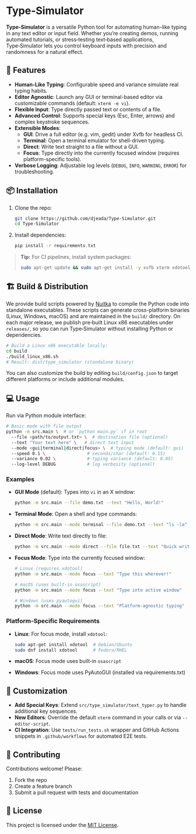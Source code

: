 # Type-Simulator

**Type-Simulator** is a versatile Python tool for automating human-like typing in any text editor or input field. Whether you’re creating demos, running automated tutorials, or stress‑testing text‑based applications, Type‑Simulator lets you control keyboard inputs with precision and randomness for a natural effect.

## 🚀 Features

- **Human-Like Typing**: Configurable speed and variance simulate real typing habits.
- **Editor Agnostic**: Launch any GUI or terminal-based editor via customizable commands (default: `xterm -e vi`).
- **Flexible Input**: Type directly passed text or contents of a file.
- **Advanced Control**: Supports special keys (Esc, Enter, arrows) and complex keystroke sequences.
- **Extensible Modes**:
  - **GUI**: Drive a full editor (e.g. vim, gedit) under Xvfb for headless CI.
  - **Terminal**: Open a terminal emulator for shell-driven typing.
  - **Direct**: Write text straight to a file without a GUI.
  - **Focus**: Type directly into the currently focused window (requires platform-specific tools).
- **Verbose Logging**: Adjustable log levels (`DEBUG`, `INFO`, `WARNING`, `ERROR`) for troubleshooting.

## 📦 Installation

1. Clone the repo:
   ```bash
   git clone https://github.com/djeada/Type-Simulator.git
   cd Type-Simulator
   ```
2. Install dependencies:
   ```bash
   pip install -r requirements.txt
   ```

> **Tip:** For CI pipelines, install system packages:
> ```bash
> sudo apt-get update && sudo apt-get install -y xvfb xterm xdotool xfonts-base
> ```

## 🏗️ Build & Distribution

We provide build scripts powered by [Nuitka](https://nuitka.net/) to compile the Python code into standalone executables. These scripts can generate cross-platform binaries (Linux, Windows, macOS) and are maintained in the `build/` directory. On each major release, we publish pre‑built Linux x86 executables under `releases/`, so you can run Type‑Simulator without installing Python or dependencies.

```bash
# Build a Linux x86 executable locally:
cd build
./build_linux_x86.sh
# Result: dist/type_simulator (standalone binary)
```

You can also customize the build by editing `build/config.json` to target different platforms or include additional modules.

## 💻 Usage

Run via Python module interface:

```bash
# Basic mode with file output
python -m src.main \  # or `python main.py` if in root
  --file <path/to/output.txt> \  # destination file (optional)
  --text "Your text here" \   # direct text input
  --mode <gui|terminal|direct|focus> \  # typing mode (default: gui)
  --speed 0.1 \                # seconds/char (default: 0.15)
  --variance 0.02 \            # typing variance (default: 0.05)
  --log-level DEBUG            # log verbosity (optional)
```

### Examples

- **GUI Mode** (default): Types into `vi` in an X window:
  ```bash
  python -m src.main --file demo.txt --text "Hello, World!"
  ```

- **Terminal Mode**: Open a shell and type commands:
  ```bash
  python -m src.main --mode terminal --file demo.txt --text "ls -la"
  ```

- **Direct Mode**: Write text directly to file:
  ```bash
  python -m src.main --mode direct --file file.txt --text "Quick write"
  ```

- **Focus Mode**: Type into the currently focused window:
  ```bash
  # Linux (requires xdotool)
  python -m src.main --mode focus --text "Type this wherever!"
  
  # macOS (uses built-in osascript)
  python -m src.main --mode focus --text "Type into active window"
  
  # Windows (uses pyautogui)
  python -m src.main --mode focus --text "Platform-agnostic typing"
  ```

### Platform-Specific Requirements

- **Linux**: For focus mode, install `xdotool`:
  ```bash
  sudo apt-get install xdotool  # Debian/Ubuntu
  sudo dnf install xdotool      # Fedora/RHEL
  ```

- **macOS**: Focus mode uses built-in `osascript`
- **Windows**: Focus mode uses PyAutoGUI (installed via requirements.txt)

## 🔧 Customization

- **Add Special Keys**: Extend `src/type_simulator/text_typer.py` to handle additional key sequences.
- **New Editors**: Override the default `xterm` command in your calls or via `--editor-script`.
- **CI Integration**: Use `tests/run_tests.sh` wrapper and GitHub Actions snippets in `.github/workflows` for automated E2E tests.

## 📝 Contributing

Contributions welcome! Please:
1. Fork the repo
2. Create a feature branch
3. Submit a pull request with tests and documentation

## 📜 License

This project is licensed under the [MIT License](https://opensource.org/licenses/MIT).
